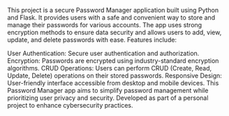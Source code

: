 This project is a secure Password Manager application built using Python and Flask. It provides users with a safe and convenient way to store and manage their passwords for various accounts. The app uses strong encryption methods to ensure data security and allows users to add, view, update, and delete passwords with ease. Features include:

User Authentication: Secure user authentication and authorization.
Encryption: Passwords are encrypted using industry-standard encryption algorithms.
CRUD Operations: Users can perform CRUD (Create, Read, Update, Delete) operations on their stored passwords.
Responsive Design: User-friendly interface accessible from desktop and mobile devices.
This Password Manager app aims to simplify password management while prioritizing user privacy and security. Developed as part of a personal project to enhance cybersecurity practices.
